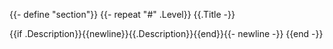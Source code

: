 {{- define "section"}}
{{- repeat "#" .Level}} {{.Title -}}

{{if .Description}}{{newline}}{{.Description}}{{end}}{{- newline -}}
{{end -}}
